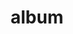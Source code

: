 ---
layout: album
resource: facebook
title: "album"
description: "masonry"
active: gallery
header-img: "img/gallery-bg.jpg"
album-title: "my 9th album"
images:
  - image_path: HQT/quan ngan (3)/717974333708493_396688948_718399616999298_8536222798185757487_n.jpg
  - image_path: HQT/quan ngan (3)/717974333708493_396737986_718399663665960_2550682328753374427_n.jpg
  - image_path: HQT/quan ngan (3)/717974333708493_397294878_718399703665956_1196226124840145816_n.jpg
  - image_path: HQT/quan ngan (3)/717974333708493_398339449_717974883708438_246827415309978865_n.jpg
  - image_path: HQT/quan ngan (3)/717974333708493_398392644_719195723586354_6016656659230112072_n.jpg
  - image_path: HQT/quan ngan (3)/717974333708494_398354865_719195696919690_2600219938326148507_n.jpg
  - image_path: HQT/quan ngan (3)/717974333708494_399002410_719195686919691_7687182431961273641_n.jpg
  - image_path: HQT/quan ngan (3)/719731790199414_399225656_719732886865971_4944453493581645018_n.jpg
  - image_path: HQT/quan ngan (3)/719731810199412_398988471_719732900199303_6280135927459249003_n.jpg
  - image_path: HQT/quan ngan (3)/719731810199412_406831121_739393381566588_950356657862189653_n.jpg
  - image_path: HQT/quan ngan (3)/719731810199412_409166047_739393214899938_3160519487524329257_n.jpg
  - image_path: HQT/quan ngan (3)/737494951756431_392837248_737625385076721_2210609081461437865_n.jpg
  - image_path: HQT/quan ngan (3)/737494951756431_407702470_737625998409993_403363172845494446_n.jpg
  - image_path: HQT/quan ngan (3)/737494951756431_408513396_737742525065007_6713803543769286542_n.jpg
  - image_path: HQT/quan ngan (3)/737494951756431_408542552_737495245089735_4350588945289439168_n.jpg
  - image_path: HQT/quan ngan (3)/737494951756431_408546861_737742505065009_1617025773963601051_n.jpg
  - image_path: HQT/quan ngan (3)/737494951756431_408721211_737625545076705_6418822255472104563_n.jpg
  - image_path: HQT/quan ngan (3)/737494951756431_424914961_771873104985282_7606368472893949944_n.jpg
  - image_path: HQT/quan ngan (3)/737494951756431_425294998_771873141651945_5792797075988788574_n.jpg
  - image_path: HQT/quan ngan (3)/737494951756431_425503931_775293517976574_7020846098482868355_n.jpg
  - image_path: HQT/quan ngan (3)/737494951756431_425840908_775293291309930_5454596721048861476_n.jpg
  - image_path: HQT/quan ngan (3)/737625628410030_408696229_737625625076697_5887617868871090140_n.jpg
  - image_path: HQT/quan ngan (3)/737741791731747_406507953_739393991566527_2496605050814721058_n.jpg
  - image_path: HQT/quan ngan (3)/737741791731747_406763389_739394164899843_4259475635984250906_n.jpg
  - image_path: HQT/quan ngan (3)/737741791731747_411567971_743423604496899_3608867924859030226_n.jpg
  - image_path: HQT/quan ngan (3)/737741791731747_412026068_743423467830246_934937086525879684_n.jpg
  - image_path: HQT/quan ngan (3)/739257484913511_409436817_739257481580178_7979409522009024977_n.jpg
  - image_path: HQT/quan ngan (3)/739257584913501_408744355_739257581580168_5916795727110976800_n.jpg
  - image_path: HQT/quan ngan (3)/739257584913501_411630947_743423387830254_3258604819039502052_n.jpg
  - image_path: HQT/quan ngan (3)/743346094504650_410551580_743346087837984_6218032445294367232_n.jpg
  - image_path: HQT/quan ngan (3)/743346121171314_411354320_743346117837981_3004584755664542372_n.jpg
  - image_path: HQT/quan ngan (3)/743346157837977_411596694_743346154504644_4364537988710608136_n.jpg
  - image_path: HQT/quan ngan (3)/744762047696388_411766425_744762391029687_5761273223426346137_n.jpg
  - image_path: HQT/quan ngan (3)/744762101029716_412049401_744762404363019_7807544821406439396_n.jpg
  - image_path: HQT/quan ngan (3)/744762197696373_411327596_744762194363040_9081712952280749962_n.jpg
  - image_path: HQT/quan ngan (3)/775172627988663_425712293_775172964655296_5071988970028262903_n.jpg
  - image_path: HQT/quan ngan (3)/775172681321991_425599407_775173021321957_1298188419969360095_n.jpg
  - image_path: HQT/quan ngan (3)/775292697976656_425501026_775293351309924_2773996270885057740_n.jpg
  - image_path: HQT/quan ngan (3)/775292724643320_425840900_775293384643254_6909984878577196133_n.jpg
---
